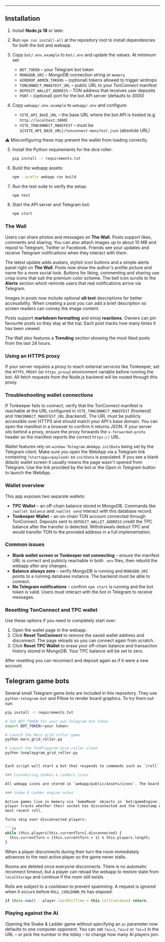 ---

## Installation

1. Install **Node.js 18** or later.
2. Run `npm run install-all` at the repository root to install dependencies for both the bot and webapp.
3. Copy `bot/.env.example` to `bot/.env` and update the values. At minimum set:
   - `BOT_TOKEN` – your Telegram bot token
   - `MONGODB_URI` – MongoDB connection string or `memory`
   - `AIRDROP_ADMIN_TOKENS` – (optional) tokens allowed to trigger airdrops
   - `TONCONNECT_MANIFEST_URL` – public URL to your TonConnect manifest
   - `DEPOSIT_WALLET_ADDRESS` – TON address that receives user deposits
   - `PORT` – (optional) port for the bot API server (defaults to 3000)

4. Copy `webapp/.env.example` to `webapp/.env` and configure:
   - `VITE_API_BASE_URL` – the base URL where the bot API is hosted (e.g. `http://localhost:3000`)
   - `VITE_TONCONNECT_MANIFEST` – must be `${VITE_API_BASE_URL}/tonconnect-manifest.json` (absolute URL)

  ⚠️ Misconfiguring these may prevent the wallet from loading correctly.

5. Install the Python requirements for the dice roller:

   ```bash
   pip install -r requirements.txt
   ```

6. Build the webapp assets:

   ```bash
   npm --prefix webapp run build
   ```

7. Run the test suite to verify the setup:

   ```bash
   npm test
   ```

8. Start the API server and Telegram bot:

   ```bash
   npm start
   ```

### The Wall

Users can share photos and messages on **The Wall**. Posts support likes, comments and sharing. You can also attach images up to about 10&nbsp;MB and repost to Telegram, Twitter or Facebook. Friends see your updates and receive Telegram notifications when they interact with them.

The latest update adds avatars, stylish icon buttons and a simple alerts panel right on **The Wall**. Posts now show the author's profile picture and name for a more social look. Buttons for liking, commenting and sharing use crisp icons that suit the premium color scheme. The bell icon scrolls to the **Alerts** section which reminds users that real notifications arrive via Telegram.

Images in posts now include optional **alt text** descriptions for better accessibility. When creating a post you can add a brief description so screen readers can convey the image content.

Posts support **markdown formatting** and emoji **reactions**. Owners can pin favourite posts so they stay at the top. Each post tracks how many times it has been viewed.

The Wall also features a **Trending** section showing the most liked posts from the last 24 hours.

### Using an HTTPS proxy

If your server requires a proxy to reach external services like Tonkeeper,
set the `HTTPS_PROXY` (or `https_proxy`) environment variable before running the
bot. All fetch requests from the Node.js backend will be routed through this
proxy.

### Troubleshooting wallet connections

If Tonkeeper fails to connect, verify that the TonConnect manifest is reachable
at the URL configured in `VITE_TONCONNECT_MANIFEST` (frontend) and
`TONCONNECT_MANIFEST_URL` (backend). The URL must be publicly accessible over
HTTPS and should match your API's base domain. You can open the manifest in a
browser to confirm it returns JSON. If your server sits behind a proxy, ensure
the proxy forwards the `x-forwarded-proto` header so the manifest reports the
correct `https://` URL.

Wallet features rely on `window.Telegram.WebApp.initData` being set by the
Telegram client. Make sure you open the WebApp via a Telegram link containing
`?startapp=<payload>` so `initData` is populated. If you see a blank (black)
wallet screen it usually means the page wasn't opened from Telegram. Use the
link provided by the bot or the *Open in Telegram* button to launch the WebApp.

### Wallet overview

This app exposes two separate wallets:

- **TPC Wallet** – an off-chain balance stored in MongoDB. Commands like
  `/wallet balance` and `/wallet send` interact with this database record.
- **Tonkeeper Wallet** – an on-chain TON account connected through TonConnect.
  Deposits sent to `DEPOSIT_WALLET_ADDRESS` credit the TPC balance after the
  transfer is detected. Withdrawals deduct TPC and would transfer TON to the
  provided address in a full implementation.

### Common issues

- **Blank wallet screen or Tonkeeper not connecting** – ensure the manifest URL
  is correct and publicly reachable in both `.env` files, then rebuild the webapp
  after any changes.
- **Balance always zero** – verify MongoDB is running and `MONGODB_URI` points
  to a running database instance. The backend must be able to connect.
- **No Telegram notifications** – confirm `npm start` is running and the bot
  token is valid. Users must interact with the bot in Telegram to receive
  messages.

### Resetting TonConnect and TPC wallet

Use these options if you need to completely start over:

1. Open the wallet page in the webapp.
2. Click **Reset TonConnect** to remove the saved wallet address and disconnect.
   The page reloads so you can connect again from scratch.
3. Click **Reset TPC Wallet** to erase your off-chain balance and transaction
   history stored in MongoDB. Your TPC balance will be set to zero.

After resetting you can reconnect and deposit again as if it were a new account.

## Telegram game bots

Several small Telegram game bots are included in this repository. They use
`python-telegram-bot` and Pillow to render board graphics. To try them out run:

```bash
pip install -r requirements.txt

# Set BOT_TOKEN for your own Telegram bot token
export BOT_TOKEN=<your token>

# Launch the Mars grid roller game
python mars_grid_roller.py

# Launch the TonPlaygram dice roller clone
python tonplaygram_grid_roller.py


Each script will start a bot that responds to commands such as `/roll` or `/start`.

### Customizing Snakes & Ladders icons

All webapp icons are stored in `webapp/public/assets/icons`. The board now uses emoji symbols (🐍, 🪜 and 🎲) for snake, ladder and dice connectors instead of `snake.svg`, `ladder.svg` and `dice.svg`.

### Snake & Ladder engine notes

Active games live in memory via `GameRoom` objects in `bot/gameEngine.js`. Each
player tracks whether their socket has disconnected and the timestamp of their
most recent roll.

Turns skip over disconnected players:

```js
while (this.players[this.currentTurn].disconnected) {
  this.currentTurn = (this.currentTurn + 1) % this.players.length;
}
```

When a player disconnects during their turn the room immediately advances
to the next active player so the game never stalls.

Rooms are deleted once everyone disconnects. There is no automatic reconnect
timeout, but a player can reload the webapp to restore state from `localStorage`
and continue if the room still exists.

Rolls are subject to a cooldown to prevent spamming. A request is ignored when
it occurs before `ROLL_COOLDOWN_MS` has elapsed:

```js
if (Date.now() - player.lastRollTime < this.rollCooldown) return;
```

### Playing against the AI

Opening the Snake & Ladder game without specifying an `ai` parameter now
defaults to one computer opponent. You can set `?ai=1`, `?ai=2` or `?ai=3` in
the URL – or pick the number in the lobby – to change how many AI players join.
